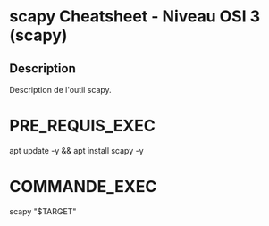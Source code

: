 # scapy Cheatsheet - Niveau OSI 3 (scapy)

## Description
Description de l'outil scapy.

# PRE_REQUIS_EXEC
apt update -y && apt install scapy -y

# COMMANDE_EXEC
scapy "$TARGET"